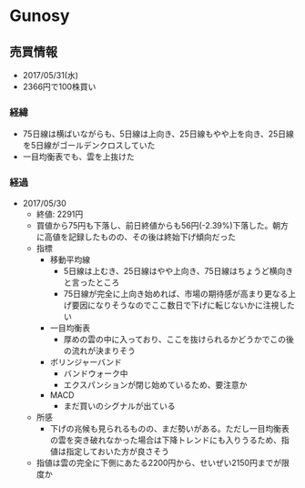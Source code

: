 # Gunosy
## 売買情報
- 2017/05/31(水)
- 2366円で100株買い

### 経緯
- 75日線は横ばいながらも、5日線は上向き、25日線もやや上を向き、25日線を5日線がゴールデンクロスしていた
- 一目均衡表でも、雲を上抜けた

### 経過
- 2017/05/30
    - 終値: 2291円
    - 買値から75円も下落し、前日終値からも56円(-2.39%)下落した。朝方に高値を記録したものの、その後は終始下げ傾向だった
    - 指標
      - 移動平均線
        - 5日線は上むき、25日線はやや上向き、75日線はちょうど横向きと言ったところ
        - 75日線が完全に上向き始めれば、市場の期待感が高まり更なる上げ要因になりそうなのでここ数日で下げに転じないかに注視したい
      - 一目均衡表
        - 厚めの雲の中に入っており、ここを抜けられるかどうかでこの後の流れが決まりそう
      - ボリンジャーバンド
        - バンドウォーク中
        - エクスパンションが閉じ始めているため、要注意か
      - MACD
        - まだ買いのシグナルが出ている
    - 所感
      - 下げの兆候も見られるものの、まだ勢いがある。ただし一目均衡表の雲を突き破れなかった場合は下降トレンドにも入りうるため、指値は指定しておいた方が良さそう
    - 指値は雲の完全に下側にあたる2200円から、せいぜい2150円までが限度か
